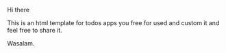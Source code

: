 Hi there

This is an html template for todos apps
you free for used and custom it and feel free to share it.

Wasalam.